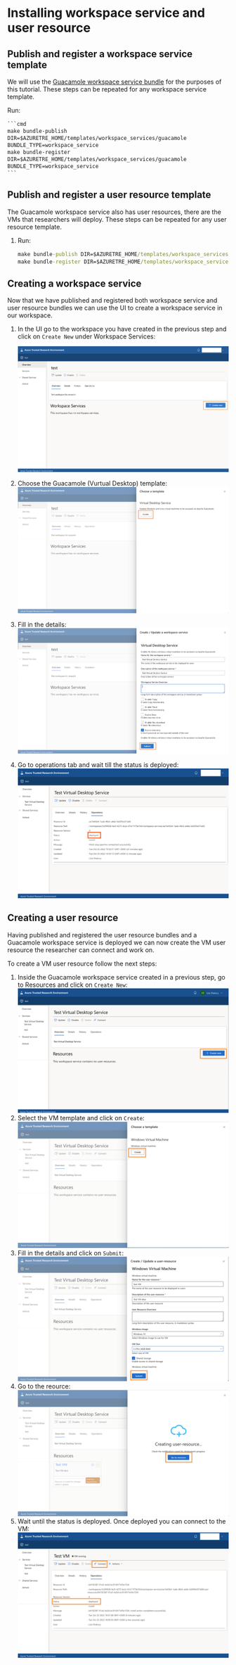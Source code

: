 # Installing workspace service and user resource

## Publish and register a workspace service template

We will use the [Guacamole workspace service bundle](../../tre-templates/workspace-services/guacamole.md) for the purposes of this tutorial. These steps can be repeated for any workspace service template.

Run:

    ```cmd
    make bundle-publish DIR=$AZURETRE_HOME/templates/workspace_services/guacamole BUNDLE_TYPE=workspace_service
    make bundle-register DIR=$AZURETRE_HOME/templates/workspace_services/guacamole BUNDLE_TYPE=workspace_service
    ```


## Publish and register a user resource template

The Guacamole workspace service also has user resources, there are the VMs that researchers will deploy. These steps can be repeated for any user resource template.

1. Run:

    ```cmd
    make bundle-publish DIR=$AZURETRE_HOME/templates/workspace_services/guacamole/user_resources/guacamole-azure-windowsvm BUNDLE_TYPE=user_resource
    make bundle-register DIR=$AZURETRE_HOME/templates/workspace_services/guacamole/user_resources/guacamole-azure-windowsvm BUNDLE_TYPE=user_resource WORKSPACE_SERVICE_NAME=tre-service-guacamole
    ```

## Creating a workspace service

Now that we have published and registered both workspace service and user resource bundles we can use the UI to create a workspace service in our workspace.

1. In the UI go to the workspace you have created in the previous step and click on `Create New` under Workspace Services:

    ![Create Workspace Service](../assets/create-workspace-service-new.png)
2. Choose the Guacamole (Vurtual Desktop) template:
    ![Choose Workspace Service Template](../assets/create-workspace-service-choose-template.png)
3. Fill in the details:
    ![Fill Workspace Service Details](../assets/create-workspace-service-details.png)
4. Go to operations tab and wait till the status is deployed:
    ![Workspace Service Status](../assets/create-workspace-service-status.png)

## Creating a user resource

Having published and registered the user resource bundles and a Guacamole workspace service is deployed we can now create the VM user resource the researcher can connect and work on.

To create a VM user resource follow the next steps:

1. Inside the Guacamole workspace service created in a previous step, go to Resources and click on `Create New`:
    ![Create User Resource](../assets/create-user-resource-new.png)
1. Select the VM template and click on `Create`:
    ![Select User Resource Template](../assets/create-user-resource-template.png)
1. Fill in the details and click on `Submit`:
    ![Fill VM details](../assets/create-user-resource-fill-details.png)
1. Go to the reource:
    ![Go to resource](../assets/create-user-resource.png)
1. Wait until the status is deployed. Once deployed you can connect to the VM:
    ![VM status](../assets/create-user-resource-status.png)

